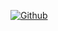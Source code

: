 [![Github](https://github-readme-stats.vercel.app/api?username=InsanePhin)](https://github.com/InsanePhin/InsanePhin)
